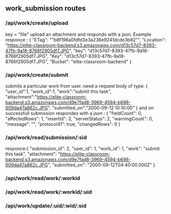 ## work_submission routes

### /api/work/create/upload
key = "file"
upload an attachment and responds with a json. Example responce : 
{
    "ETag": "\"b8f198a0fdfd3e3a236e9241dcde3b82\"",
    "Location": "https://elite-classroom-backend.s3.amazonaws.com/d13c57d7-8393-47fb-9a18-8766f2905df7.JPG",
    "key": "d13c57d7-8393-47fb-9a18-8766f2905df7.JPG",
    "Key": "d13c57d7-8393-47fb-9a18-8766f2905df7.JPG",
    "Bucket": "elite-classroom-backend"
}

### /api/work/create/submit 
submits a particular work from user. need a request body of type:
{
    "user_id":1,
    "work_id":1,
    "work":"submit this task",
    "attachment":"https://elite-classroom-backend.s3.amazonaws.com/d9e7fad8-3969-4594-b698-909da47a862c.JPG",
    "submitted_on":"2000-09-12 10:10:00"
}
and on successfull submission respondes with a json :
{
    "fieldCount": 0,
    "affectedRows": 1,
    "insertId": 3,
    "serverStatus": 2,
    "warningCount": 0,
    "message": "",
    "protocol41": true,
    "changedRows": 0
}

###  /api/work/read/submission/:sid
responce:{
    "submission_id": 2,
    "user_id": 1,
    "work_id": 1,
    "work": "submit this task",
    "attachment": "https://elite-classroom-backend.s3.amazonaws.com/d9e7fad8-3969-4594-b698-909da47a862c.JPG",
    "submitted_on": "2000-09-12T04:40:00.000Z"
}

### /api/work/read/work/:workid

### /api/work/read/work/:workid/:uid

### /api/work/update/:uid/:wid/:sid